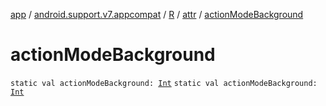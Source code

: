 [app](../../../index.md) / [android.support.v7.appcompat](../../index.md) / [R](../index.md) / [attr](index.md) / [actionModeBackground](.)

# actionModeBackground

`static val actionModeBackground: `[`Int`](https://kotlinlang.org/api/latest/jvm/stdlib/kotlin/-int/index.html)
`static val actionModeBackground: `[`Int`](https://kotlinlang.org/api/latest/jvm/stdlib/kotlin/-int/index.html)